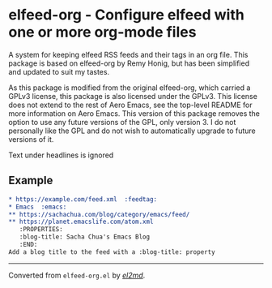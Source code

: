 # elfeed-org - Configure elfeed with one or more org-mode files


A system for keeping elfeed RSS feeds and their tags in an org file. This package is based on
elfeed-org by Remy Honig, but has been simplified and updated to suit my tastes.

As this package is modified from the original elfeed-org, which carried a GPLv3 license, this
package is also licensed under the GPLv3. This license does not extend to the rest of Aero Emacs,
see the top-level README for more information on Aero Emacs. This version of this package removes
the option to use any future versions of the GPL, only version 3. I do not personally like the
GPL and do not wish to automatically upgrade to future versions of it.

Text under headlines is ignored

## Example

``` org
* https://example.com/feed.xml  :feedtag:
* Emacs  :emacs:
** https://sachachua.com/blog/category/emacs/feed/
** https://planet.emacslife.com/atom.xml
   :PROPERTIES:
   :blog-title: Sacha Chua's Emacs Blog
   :END:
Add a blog title to the feed with a :blog-title: property
```


---
Converted from `elfeed-org.el` by [_el2md_](https://gitlab.com/thornjad/el2md).

